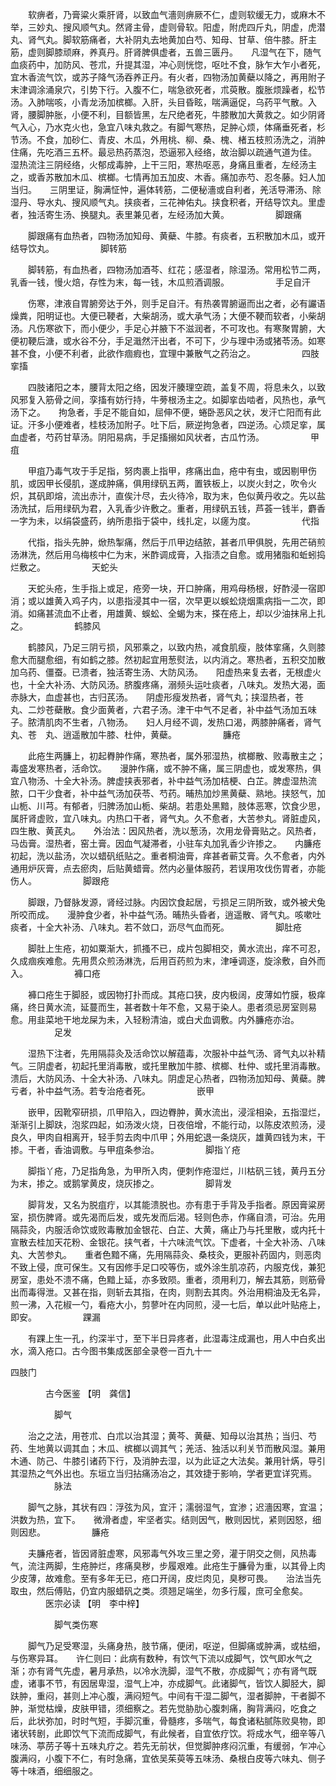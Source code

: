 <!-- { "loadSidebar": true } -->
　　软痹者，乃膏粱火乘肝肾，以致血气濇则痹厥不仁，虚则软缓无力，或麻木不举，三妙丸、搜风顺气丸。然肾主骨，虚则骨软。阳虚，附虎四斤丸，阴虚，虎潜丸、肾气丸。脚软筋痛者，大补阴丸去地黄加白芍、知母、甘草、倍牛膝。肝主筋，虚则脚膝顽麻，养真丹。肝肾脾俱虚者，五兽三匮丹。　　凡湿气在下，随气血痰药中，加防风、苍朮，升提其湿，冲心则恍惚，呕吐不食，脉乍大乍小者死，宜木香流气饮，或苏子降气汤吞养正丹。有火者，四物汤加黄蘗以降之，再用附子末津调涂涌泉穴，引势下行。入腹不仁，喘急欲死者，朮萸散。腹胀烦躁者，松节汤。入肺喘咳，小青龙汤加槟榔。入肝，头目昏眩，喘满逼促，乌药平气散。入肾，腰脚肿胀，小便不利，目额皆黑，左尺绝者死，牛膝散加大黄救之。如少阴肾气入心，乃水克火也，急宜八味丸救之。有脚气寒热，足肿心烦，体痛垂死者，杉节汤。不食，加砂仁、青皮、木瓜，外用桃、柳、桑、槐、楮五枝煎汤洗之，消肿住痛，先吃酒三五杯。最忌热药蒸泡，恐逼邪入经络，故治脚以疏通气道为佳。　　湿热流注三阴经络，火郁成毒肿，上干三阳，寒热呕恶，身痛且重者，左经汤主之，或香苏散加木瓜、槟榔。七情再加五加皮、木香。痛加赤芍、忍冬藤。妇人加当归。　　三阴里证，胸满怔忡，遍体转筋，二便秘濇或自利者，羌活导滞汤、除湿丹、导水丸、搜风顺气丸。挟痰者，三花神佑丸。挟食积者，开结导饮丸。里虚者，独活寄生汤、换腿丸。表里兼见者，左经汤加大黄。
　　　　　脚跟痛

　　脚跟痛有血热者，四物汤加知母、黄蘗、牛膝。有痰者，五积散加木瓜，或开结导饮丸。
　　　　　脚转筋

　　脚转筋，有血热者，四物汤加酒芩、红花；感湿者，除湿汤。常用松节二两，乳香一钱，慢火焙，存性为末，每一钱，木瓜煎酒调服。
　　　　　手足自汗

　　伤寒，津液自胃腑旁达于外，则手足自汗。有热袭胃腑逼而出之者，必有讝语燥粪，阳明证也。大便已鞕者，大柴胡汤，或大承气汤；大便不鞕而软者，小柴胡汤。凡伤寒欲下，而小便少，手足心并腋下不滋润者，不可攻也。有寒聚胃腑，大便初鞕后溏，或水谷不分，手足濈然汗出者，不可下，少与理中汤或猪苓汤。如寒甚不食，小便不利者，此欲作痼瘕也，宜理中兼散气之药治之。
　　　　　四肢挛搐

　　四肢诸阳之本，腰背太阳之络，因发汗腠理空疏，盖复不周，将息未久，以致风邪复入筋骨之间，孪搐有妨行持，牛蒡根汤主之。如脚挛齿啮者，风热也，承气汤下之。　　拘急者，手足不能自如，屈伸不便，蜷卧恶风之状，发汗亡阳而有此证。汗多小便难者，桂枝汤加附子。吐下后，厥逆拘急者，四逆汤。心烦足挛，属血虚者，芍药甘草汤。阴阳易病，手足搐搦如风状者，古瓜竹汤。
　　　　　甲疽

　　甲疽乃毒气攻于手足指，努肉裹上指甲，疼痛出血，疮中有虫，或因剔甲伤肌，或因甲长侵肌，遂成肿痛，俱用绿矾五两，置铁板上，以炭火封之，吹令火炽，其矾即熔，流出赤汁，直俟汁尽，去火待冷，取为末，色似黄丹收之。先以盐汤洗拭，后用绿矾为君，入乳香少许敷之。重者，用绿矾五钱，芦荟一钱半，麝香一字为未，以绢袋盛药，纳所患指于袋中，线扎定，以瘥为度。
　　　　　代指

　　代指，指头先肿，焮热掣痛，然后于爪甲边结脓，甚者爪甲俱脱，先用芒硝煎汤淋洗，然后用乌梅核中仁为末，米酢调成膏，入指渍之自愈。或用猪脂和蚯蚓捣烂敷之。
　　　　　天蛇头

　　天蛇头疮，生手指上或足，疮旁一块，开口肿痛，用鸡母杨根，好酢浸一宿即消；或以雄黄入鸡子内，以患指浸其中一宿，次早更以蜈蚣烧烟熏病指一二次，即消。如痛甚流血不止者，用雄黄、蜈蚣、全蝎为末，搽在疮上，却以少油抹帛上扎之。
　　　　　鹤膝风

　　鹤膝风，乃足三阴亏损，风邪乘之，以致内热，减食肌瘦，肢体挛痛，久则膝愈大而腿愈细，有如鹤之膝。然初起宜用葱熨法，以内消之。寒热者，五积交加散加乌药、僵蚕。已溃者，独活寄生汤、大防风汤。　　阳虚热来复去者，无根虚火也，十全大补汤、大防风汤。脐腹疼痛，溺频头运吐痰者，八味丸。发热大渴，面赤脉大，血虚甚也，古归芪汤。　　阴虚形瘦发热者，肾气丸；挟湿热者，苍　丸、二炒苍蘗散。食少面黄者，六君子汤。津干中气不足者，补中益气汤加五味子。脓清肌肉不生者，八物汤。　　妇人月经不调，发热口渴，两膝肿痛者，肾气丸、苍　丸、逍遥散加牛膝、杜仲，黄蘗。
　　　　　臁疮

　　此疮生两臁上，初起臖肿作痛，寒热者，属外邪湿热，槟榔散、败毒散主之；毒盛发寒热者，活命饮。　　漫肿作痛，或不肿不痛，属三阴虚也，或发寒热，俱宜八物汤、十全大补汤。脾虚挟表邪者，补中益气汤加桔梗、白芷。脾虚湿热流脓，口干少食者，补中益气汤加茯苓、芍药。晡热加炒黑黄蘗、熟地。挟怒气，加山栀、川芎。有郁者，归脾汤加山栀、柴胡。若患处黑黯，肢体恶寒，饮食少思，属肝肾虚败，宜八味丸。内热口干者，肾气丸。久不愈者，大苦参丸。肾脏虚风，四生散、黄芪丸。　　外治法：因风热者，洗以葱汤，次用龙骨膏贴之。风热者，马齿膏。湿热者，窑土膏。因血气凝滞者，小驻车丸加乳香少许掺之。　　内臁疮初起，洗以盐汤，次以蜡矾纸贴之。重者桐油膏，痒甚者蕲艾膏。久不愈者，内外通用炉灰膏，点去瘀肉，后贴黄蜡膏。然内必量体服药，若误用攻伐伤胃者，亦能伤人。
　　　　　脚跟疮

　　脚跟，乃督脉发源，肾经过脉。内因饮食起居，亏损足三阴所致，或外被犬兔所咬而成。　　漫肿食少者，补中益气汤。晡热头昏者，逍遥散、肾气丸。咳嗽吐痰者，十全大补汤、八味丸。若不敛口，沥尽气血而死。
　　　　　脚肚疮

　　脚肚上生疮，初如粟渐大，抓搔不已，成片包脚相交，黄水流出，痒不可忍，久成痼疾难愈。先用贯众煎汤淋洗，后用百药煎为末，津唾调逐，旋涂敷，自外而入。
　　　　　褲口疮

　　褲口疮生于脚胫，或因物打扑而成。其疮口狭，皮内极阔，皮薄如竹膜，极痒痛，终日黄水流，延蔓而生，甚者数十年不愈，又易于染人。患者须忌房室则易愈。用韭菜地干地龙屎为未，入轻粉清油，或白犬血调敷。内外臁疮亦治。
　　　　　足发

　　湿热下注者，先用隔蒜灸及活命饮以解蕴毒，次服补中益气汤、肾气丸以补精气。三阴虚者，初起托里消毒散，或托里散加牛膝、槟榔、杜仲、或托里消毒散。溃后，大防风汤、十全大补汤、八味丸。阴虚足心热者，四物汤加知母、黄蘗。脾亏者，补中益气汤。若专治疮者死。
　　　　　嵌甲

　　嵌甲，因靴窄研损，爪甲陷入，四边臖肿，黄水流出，浸淫相染，五指湿烂，渐渐引上脚趺，泡浆四起，如汤泼火烧，日夜倍增，不能行动，以陈皮浓煎汤，浸良久，甲肉自相离开，轻手剪去肉中爪甲；外用蛇退一条烧灰，雄黄四钱为末，干掺。干者，香油调敷。与甲疽条参治。
　　　　　脚指丫疮

　　脚指丫疮，乃足指角急，为甲所入肉，便刺作疮湿烂，川枯矾三钱，黄丹五分为末，掺之。或鹅掌黄皮，烧灰掺之。
　　　　　脚背发

　　脚背发，又名为脱疽疔，以其能溃脱也。亦有患于手背及手指者。原因膏粱房室，损伤脾肾。或先渴而后发，或先发而后渴。轻则色赤，作痛自溃，可治。先用隔蒜灸，内服活命饮或败毒散加金银花、白芷、大黄，痛止乃与托里散，或内托十宣散去桂加天花粉、金银花。挟气者，十六味流气饮。下虚者，十全大补汤、八味丸、大苦参丸。　　重者色黯不痛，先用隔蒜灸、桑枝灸，更服补药固内，则恶肉不致上侵，庶可保生。又有因修手足口咬等伤，或外涂生肌凉药，内服克伐，兼犯房室，患处不溃不痛，色黯上延，亦多致陨。重者，须用利刀，解去其筋，则筋骨出而毒得泄。又甚在指，则斩去其指，在肉，则割去其肉。外治用桐油及无名异，煎一沸，入花椒一勺，看疮大小，剪蓼叶在内同煎，浸一七后，单以此叶贴疮上，即安。
　　　　　踝漏

　　有踝上生一孔，约深半寸，至下半日异疼者，此湿毒注成漏也，用人中白炙出水，滴入疮口。古今图书集成医部全录卷一百九十一

四肢门

　　　　古今医鉴 【明　龚信】

　　　　　脚气

　　治之之法，用苍朮、白朮以治其湿；黄芩、黄蘗、知母以治其热；当归、芍药、生地黄以调其血；木瓜、槟榔以调其气；羌活、独活以利关节而散风湿。兼用木通、防己、牛膝引诸药下行，及消肿去湿，以为此证之大法矣。兼用针焫，导引其湿热之气外出也。东垣立当归拈痛汤冶之，其效捷于影响，学者更宜详究焉。
　　　　　脉法

　　脚气之脉，其状有四：浮弦为风，宜汗；濡弱湿气，宜渗；迟濇因寒，宜温；洪数为热，宜下。　　微滑者虚，牢坚者实。结则因气，散则因忧，紧则因怒，细则因悲。
　　　　　臁疮

　　夫臁疮者，皆因肾脏虚寒，风邪毒气外攻三里之旁，灌于阴交之侧，风热毒气，流注两脚，生疮肿烂，疼痛臭秽，步履艰难。此疮生于臁骨为重，以其骨上肉少皮薄，故难愈。至有多年无已，疮口开阔，皮烂肉见，臭秽可畏。　　治法当先取虫，然后傅贴，仍宜内服蜡矾之类。须翘足端坐，勿多行履，庶可全愈矣。
　　　　医宗必读 【明　李中梓】

　　　　　脚气类伤寒

　　脚气乃足受寒湿，头痛身热，肢节痛，便闭，呕逆，但脚痛或肿满，或枯细，与伤寒异耳。　　许仁则曰：此病有数种，有饮气下流以成脚气，饮气即水气之渐；亦有肾气先虚，暑月承热，以冷水洗脚，湿气不散，亦成脚气；亦有肾气既虚，诸事不节，有因居卑湿，湿气上冲，亦成脚气。此诸脚气，皆饮人脚胫大，脚趺肿，重闷，甚则上冲心腹，满闷短气。中间有干湿二脚气，湿者脚肿，干者脚不肿，渐觉枯燥，皮肤甲错，须细察之。若先觉胁肋心腹刺痛，胸背满闷，吃食之后，此状弥加，时时气短，手脚沉重，骨髓疼，多喘气，每食诸粘腻陈败臭物，即诸状转剧，此即饮气下流而成脚气，有此候者，自宜依疗饮。将成水气，细辛等八味汤、葶苈子等十五味丸疗之。若先无前状，但觉脚肿疼闷沉重，有缓弱，乍冲心腹满闷，小腹下不仁，有时急痛，宜依吴茱萸等五味汤、桑根白皮等六味丸、侧子等十味酒，细细服之。
